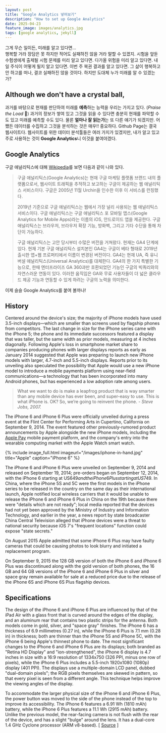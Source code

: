 ```yaml
---
layout: post
title: "Google Analytics 넣어보기"
description: "How to set up Google Analytics"
date: 2025-04-23
feature_image: images/analytics.jpg
tags: [google analytics, jekyll]
---
```


그게 무슨 일이든, 미래를 알고 있다면...<br />
행복할 거라 장담은 못 하지만 적어도 실패하진 않을 거라 말할 수 있겠지. 시험을 앞둔 수험생에게 출제될 시험 문제를 미리 알고 있다면. 다가올 위험을 미리 알고 있다면. 내일 주식이 어떻게 될지 알고 있다면. 이번 주 복권 결과를 알고 있다면. 그 삶이 행복하고 안 하고를 떠나, 결코 실패하진 않을 것이다. 하지만 도대체 누가 미래를 알 수 있겠는가?

## Although we don't have a crystal ball,
과거를 바탕으로 현재를 판단하여 미래를 **예측**하는 능력을 우리는 가지고 있다. (*Praise the Load* 🎉) 과거의 정보가 쌓여 있고 그것을 읽을 수 있다면 충분히 현재를 파악할 수도 있고 미래를 예측할 수도 있다. 물론 **얼마나 잘 읽는가**는 또 다른 얘기가 되겠지만. 어쨌든 데이터를 수집하고 그것을 분석하는 것은 매우!! 중요하다. Github Page는 결국 웹사이트다. 웹사이트를 위한 데이터 분석툴들은 여러 가지가 있겠지만, 내가 알고 있고 주로 사용하는 것이 **Google Analytics**니 이것을 붙여야겠다. 

<!--more-->

## Google Analytics
구글 애널리틱스에 대해 [Wikipedia](https://ko.wikipedia.org/wiki/구글_애널리틱스 "위키피디아에서 구글 애널리틱스에 대한 설명")를 보면 다음과 같이 나와 있다.

> 구글 애널리틱스(Google Analytics)는 현재 구글 마케팅 플랫폼 브랜드 내의 플랫폼으로서, 웹사이트 트래픽을 추적하고 보고하는 구글이 제공하는 웹 애널리틱스 서비스이다. 구글은 2005년 11월 Urchin을 인수한 이후 이 서비스를 런칭했다.
> 
> 2019년 기준으로 구글 애널리틱스는 웹에서 가장 널리 사용되는 웹 애널리틱스 서비스이다. 구글 애널리틱스는 구글 애널리틱스 포 모바일 앱스(Google Analytics for Mobile Apps)라는 이름의 iOS, 안드로이드 앱을 제공한다. 구글 애널리틱스는 브라우저, 브라우저 확장 기능, 방화벽, 그리고 기타 수단을 통해 차단이 가능하다.
> 
> 구글 애널리틱스는 고안 당시부터 수많은 버전을 거쳐왔다. 현재는 GA4 단계에 있다. 현재 기본 구글 애널리틱스 설치본인 GA4는 구글이 베타 형태로 2019년 출시한 앱+웹 프로퍼티에서 이름이 변경된 버전이다. GA4는 현재 UA, 즉 유니버설 애널리틱스(Universal Analytics)를 대체한다. GA4의 한 가지 특별한 기능으로, 한때 엔터프라이즈 GA 360과만 호환되었던 기능인 구글의 빅쿼리와의 자연스러운 연동이 있다. 이러한 움직임은 GA와 무료 사용자들이 더 넓은 클라우드 제공 기능과 연동할 수 있게 하려는 구글의 노력을 의미한다.

이제 슬슬 Google Analytics를 붙여 볼까나!

## History

Centered around the device's size; the majority of iPhone models have used 3.5-inch displays—which are smaller than screens used by flagship phones from competitors. The last change in size for the iPhone series came with the iPhone 5; the phone and its immediate successors featured a display that was taller, but the same width as prior models, measuring at 4 inches diagonally. Following Apple's loss in smartphone market share to companies producing phones with larger displays reports as early as January 2014 suggested that Apple was preparing to launch new iPhone models with larger, 4.7-inch and 5.5-inch displays. Reports prior to its unveiling also speculated the possibility that Apple would use a new iPhone model to introduce a mobile payments platform using near-field communications—a technology that has been incorporated into many Android phones, but has experienced a low adoption rate among users.

> What we want to do is make a leapfrog product that is way smarter than any mobile device has ever been, and super-easy to use. This is what iPhone is. OK? So, we’re going to reinvent the phone. <cite>- Steve Jobs, 2007.</cite>

The iPhone 6 and iPhone 6 Plus were officially unveiled during a press event at the Flint Center for Performing Arts in Cupertino, California on September 9, 2014. The event featured other previously-rumored product announcements by Apple alongside the new iPhone models, including the [Apple Pay](https://en.wikipedia.org/wiki/Apple_Pay) mobile payment platform, and the company's entry into the wearable computing market with the Apple Watch smart watch.

{% include image_full.html imageurl="/images/iphone-in-hand.jpg" title="Apple" caption="iPhone 6" %}

The iPhone 6 and iPhone 6 Plus were unveiled on September 9, 2014 and released on September 19, 2014; pre-orders began on September 12, 2014, with the iPhone 6 starting at US$649 and the iPhone 6 Plus starting at US$749. In China, where the iPhone 5S and 5C were the first models in the iPhone series to be released in the country on the same day as their international launch, Apple notified local wireless carriers that it would be unable to release the iPhone 6 and iPhone 6 Plus in China on the 19th because there were "details which are not ready"; local media reported that the devices had not yet been approved by the Ministry of Industry and Information Technology, and earlier in the year, a news report by state broadcaster China Central Television alleged that iPhone devices were a threat to national security because iOS 7's "frequent locations" function could expose "state secrets."

On August 2015 Apple admitted that some iPhone 6 Plus may have faulty cameras that could be causing photos to look blurry and initiated a replacement program.

On September 9, 2015 the 128 GB version of both the iPhone 6 and iPhone 6 Plus was discontinued along with the gold version of both phones, the 16 GB and 64 GB versions of the iPhone 6 and iPhone 6 Plus in silver and space gray remain available for sale at a reduced price due to the release of the iPhone 6S and iPhone 6S Plus flagship devices.

## Specifications

The design of the iPhone 6 and iPhone 6 Plus are influenced by that of the iPad Air with a glass front that is curved around the edges of the display, and an aluminum rear that contains two plastic strips for the antenna. Both models come in gold, silver, and "space gray" finishes. The iPhone 6 has a thickness of 6.9 millimetres (0.27 in), while the iPhone 6 Plus is 7.1 mm (0.28 in) in thickness; both are thinner than the iPhone 5S and iPhone 5C, with the iPhone 6 being Apple's thinnest phone to date. The most significant changes to the iPhone 6 and iPhone 6 Plus are its displays; both branded as "Retina HD Display" and "ion-strengthened", the iPhone 6 display is 4.7 inches in size with a 16:9 resolution of 1334x750 (326 PPI, minus one row of pixels), while the iPhone 6 Plus includes a 5.5-inch 1920x1080 (1080p) display (401 PPI). The displays use a multiple-domain LCD panel, dubbed "dual-domain pixels"; the RGB pixels themselves are skewed in pattern, so that every pixel is seen from a different angle. This technique helps improve the viewing angles of the display.

To accommodate the larger physical size of the iPhone 6 and iPhone 6 Plus, the power button was moved to the side of the phone instead of the top to improve its accessibility. The iPhone 6 features a 6.91 Wh (1810 mAh) battery, while the iPhone 6 Plus features a 11.1 Wh (2915 mAh) battery. Unlike the previous model, the rear-facing camera is not flush with the rear of the device, and has a slight "bulge" around the lens. It has a dual-core 1.4 GHz Cyclone processor (ARM v8-based). [ [Source](https://en.wikipedia.org/wiki/IPhone_6) ]